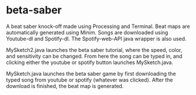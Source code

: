 # beta-saber
A beat saber knock-off made using Processing and Terminal. Beat maps are automatically generated using Minim. Songs are downloaded using Youtube-dl and Spotify-dl. The Spotify-web-API java wrapper is also used. 

MySketch2.java launches the beta saber tutorial, where the speed, color, and sensitivity can be changed. From here the song can be typed in, and clicking either the youtube or spotify button launches MySketch.java. 

MySketch.java launches the beta saber game by first downloading the typed song from youtube or spotify (whatever was clicked). After the download is finished, the beat map is generated.

